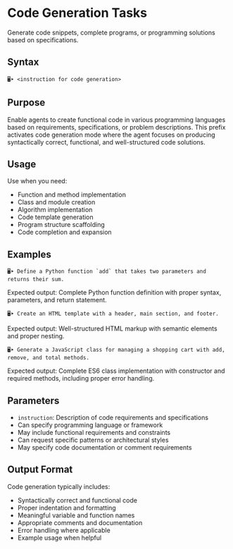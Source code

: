 # Code Generation Tasks
Generate code snippets, complete programs, or programming solutions based on specifications.

## Syntax
`🖥️➤ <instruction for code generation>`

## Purpose
Enable agents to create functional code in various programming languages based on requirements, specifications, or problem descriptions. This prefix activates code generation mode where the agent focuses on producing syntactically correct, functional, and well-structured code solutions.

## Usage
Use when you need:
- Function and method implementation
- Class and module creation
- Algorithm implementation
- Code template generation
- Program structure scaffolding
- Code completion and expansion

## Examples

```example
🖥️➤ Define a Python function `add` that takes two parameters and returns their sum.
```

Expected output: Complete Python function definition with proper syntax, parameters, and return statement.

```example
🖥️➤ Create an HTML template with a header, main section, and footer.
```

Expected output: Well-structured HTML markup with semantic elements and proper nesting.

```example
🖥️➤ Generate a JavaScript class for managing a shopping cart with add, remove, and total methods.
```

Expected output: Complete ES6 class implementation with constructor and required methods, including proper error handling.

## Parameters
- `instruction`: Description of code requirements and specifications
- Can specify programming language or framework
- May include functional requirements and constraints
- Can request specific patterns or architectural styles
- May specify code documentation or comment requirements

## Output Format
Code generation typically includes:
- Syntactically correct and functional code
- Proper indentation and formatting
- Meaningful variable and function names
- Appropriate comments and documentation
- Error handling where applicable
- Example usage when helpful
